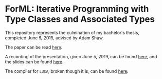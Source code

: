 # ForML: Iterative Programming with Type Classes and Associated Types

This repository represents the culmination of my bachelor's thesis, completed
June 6, 2019, advised by Adam Shaw.

The paper can be read
[here](https://github.com/mpcsh/ForML/raw/master/paper.pdf).

A recording of the presentation, given June 5, 2019, can be found
[here](https://www.youtube.com/watch?v=p69lTgBknOs), and the slides can be found
[here](https://github.com/mpcsh/ForML/raw/master/presentation.pdf).

The compiler for `LUCA`, broken though it is, can be found [here](compiler/).
